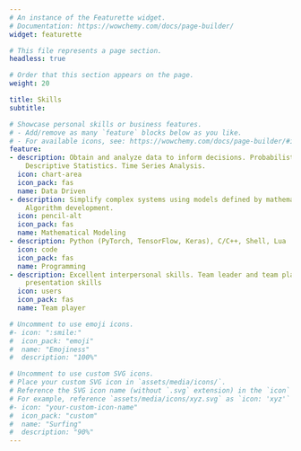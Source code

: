 ```yaml
---
# An instance of the Featurette widget.
# Documentation: https://wowchemy.com/docs/page-builder/
widget: featurette

# This file represents a page section.
headless: true

# Order that this section appears on the page.
weight: 20

title: Skills
subtitle:

# Showcase personal skills or business features.
# - Add/remove as many `feature` blocks below as you like.
# - For available icons, see: https://wowchemy.com/docs/page-builder/#icons
feature:
- description: Obtain and analyze data to inform decisions. Probabilistic Inference.
    Descriptive Statistics. Time Series Analysis.
  icon: chart-area
  icon_pack: fas
  name: Data Driven
- description: Simplify complex systems using models defined by mathematical equations.
    Algorithm development.
  icon: pencil-alt
  icon_pack: fas
  name: Mathematical Modeling
- description: Python (PyTorch, TensorFlow, Keras), C/C++, Shell, Lua
  icon: code
  icon_pack: fas
  name: Programming
- description: Excellent interpersonal skills. Team leader and team player. Outstanding
    presentation skills
  icon: users
  icon_pack: fas
  name: Team player

# Uncomment to use emoji icons.
#- icon: ":smile:"
#  icon_pack: "emoji"
#  name: "Emojiness"
#  description: "100%"  

# Uncomment to use custom SVG icons.
# Place your custom SVG icon in `assets/media/icons/`.
# Reference the SVG icon name (without `.svg` extension) in the `icon` field.
# For example, reference `assets/media/icons/xyz.svg` as `icon: 'xyz'`
#- icon: "your-custom-icon-name"
#  icon_pack: "custom"
#  name: "Surfing"
#  description: "90%"
---
```

